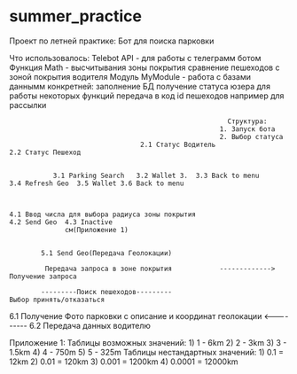 # summer_practice
Проект по летней практике: Бот для поиска парковки

Что использовалось:
        Telebot API - для работы с телеграмм ботом 
        Функция Math - высчитывания зоны покрытия
                       сравнение пешеходов с зоной покрытия водителя
        Модуль MyModule - работа с базами даннымм конкретней:
                          заполнение БД
                          получение статуса юзера для работы некоторых функций
                          передача в код id пешеходов например для рассылки
        
                                                           Структура:
                                                         1. Запуск бота 
                                                         2. Выбор статуса 
                                     2.1 Статус Водитель                     2.2 Статус Пешеход
                             
                             
               3.1 Parking Search   3.2 Wallet 3.  3.3 Back to menu      3.4 Refresh Geo  3.5 Wallet 3.6 Back to menu
                
                
                
    4.1 Ввод числа для выбора радиуса зоны покрытия                           4.2 Send Geo  4.3 Inactive
                  см(Приложение 1)
                      
                      
            5.1 Send Geo(Передача Геолокации)
            
             Передача запроса в зоне покрытия            ------------->          Получение запроса

            ---------Поиск пешеходов---------                                  Выбор принять/отказаться
                                                                       
            
   6.1 Получение Фото парковки с описание и координат геолокации   <---------  6.2 Передача данных водителю
   
   
   
   Приложение 1:
          Таблицы возможных значений:
                1) 1 - 6km
                2) 2 - 3km
                3) 3 - 1.5km
                4) 4 - 750m
                5) 5 - 325m
           Таблицы нестандартных значений:
                1) 0.1 = 12km
                2) 0.01 = 120km
                3) 0.001 = 1200km
                4) 0.0001 = 12000km
